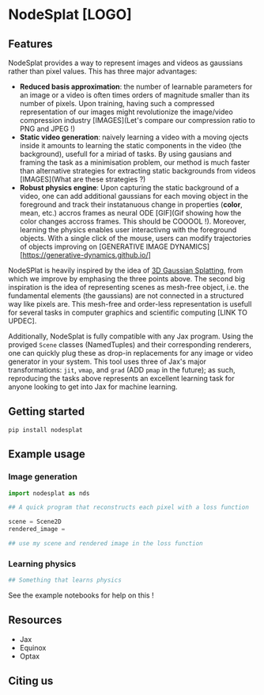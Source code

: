 # NodeSplat [LOGO]

## Features

NodeSplat provides a way to represent images and videos as gaussians rather than pixel values. This has three major advantages:
- **Reduced basis approximation**: the number of learnable parameters for an image or a video is often times orders of magnitude smaller than its number of pixels. Upon training, having such a compressed representation of our images might revolutionize the image/video compression industry [IMAGES](Let's compare our compression ratio to PNG and JPEG !)
- **Static video generation**: naively learning a video with a moving ojects inside it amounts to learning the static components in the video (the background), usefull for a miriad of tasks. By using gausians and framing the task as a minimisation problem, our method is much faster than alternative strategies for extracting static backgrounds from videos [IMAGES](What are these strategies ?)
- **Robust physics engine**: Upon capturing the static background of a video, one can add additional gaussians for each moving object in the foreground and track their instatanuous change in properties (**color**, mean, etc.) accros frames as neural ODE [GIF](Gif showing how the color changes accross frames. This should be COOOOL !). Moreover, learning the physics enables user interactivng with the foreground objects. With a single click of the mouse, users can modify trajectories of objects improving on [GENERATIVE IMAGE DYNAMICS][https://generative-dynamics.github.io/]

NodeSPlat is heavily inspired by the idea of [3D Gaussian Splatting](), from which we improve by emphasing the three points above. The second big inspiration is the idea of representing scenes as mesh-free object, i.e. the fundamental elements (the gaussians) are not connected in a structured way like pixels are. This mesh-free and order-less representation is usefull for several tasks in computer graphics and scientific computing [LINK TO UPDEC].   

Additionally, NodeSplat is fully compatible with any Jax program. Using the proviged `Scene` classes (NamedTuples) and their corresponding renderers, one can quickly plug these as drop-in replacements for any image or video generator in your system. This tool uses three of Jax's major transformations: `jit`, `vmap`, and `grad` (ADD `pmap` in the future); as such, reproducing the tasks above represents an excellent learning task for anyone looking to get into Jax for machine learning.

## Getting started
`pip install nodesplat`

## Example usage

### Image generation
```python
import nodesplat as nds

## A quick program that reconstructs each pixel with a loss function

scene = Scene2D
rendered_image =

## use my scene and rendered image in the loss function


```

### Learning physics
```python
## Something that learns physics
```
See the example notebooks for help on this !



## Resources
- Jax
- Equinox
- Optax


## Citing us
